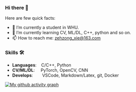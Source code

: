 ### Hi there 👋

Here are few quick facts:
- 🔭 I’m currently a student in WHU.
- 🌱 I’m currently learning CV, ML/DL, C++, python and so on.
- 📫 How to reach me: zehzong_xie@163.com

### Skills 🛠️
- **Languages**: &nbsp;&nbsp;                C/C++, Python
- **CV/ML/DL**: &nbsp;&nbsp;&nbsp;           PyTorch, OpenCV, CNN
- **Develops**:  &nbsp;&nbsp;&nbsp;&nbsp;    VSCode, Markdown/Latex, git, Docker



[![My github activity graph](https://github-readme-activity-graph.vercel.app/graph?username=Blackspace2&theme=&react&custom_title=Activaty%20Graph&hide_border=true)](https://github.com/ashutosh00710/github-readme-activity-graph)
